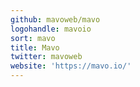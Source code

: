 ```yaml
---
github: mavoweb/mavo
logohandle: mavoio
sort: mavo
title: Mavo
twitter: mavoweb
website: 'https://mavo.io/'
---
```

